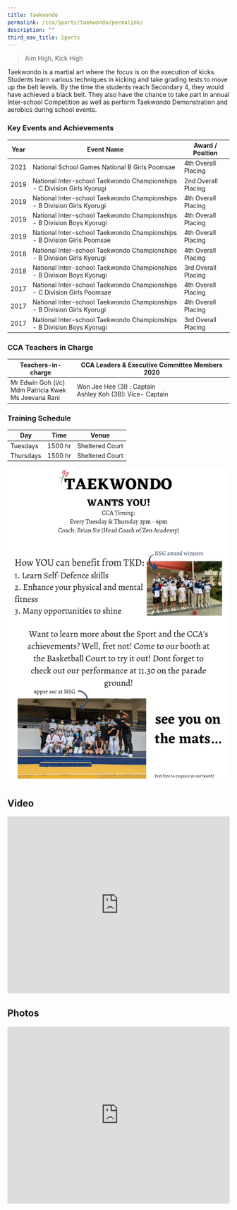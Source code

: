 ```yaml
---
title: Taekwondo
permalink: /cca/Sports/taekwondo/permalink/
description: ""
third_nav_title: Sports
---
```

> Aim High, Kick High


Taekwondo is a martial art where the focus is on the execution of kicks. Students learn various techniques in kicking and take grading tests to move up the belt levels. By the time the students reach Secondary 4, they would have achieved a black belt. They also have the chance to take part in annual Inter-school Competition as well as perform Taekwondo Demonstration and aerobics during school events.

### Key Events and Achievements

| Year | Event Name | Award / Position |
| --- | --- | --- |
| 2021 | National School Games National B Girls Poomsae | 4th Overall Placing |
| 2019 | National Inter-school Taekwondo Championships - C Division Girls Kyorugi | 2nd Overall Placing |
| 2019 | National Inter-school Taekwondo Championships - B Division Girls Kyorugi | 4th Overall Placing |
| 2019 | National Inter-school Taekwondo Championships - B Division Boys Kyorugi | 4th Overall Placing |
| 2019 | National Inter-school Taekwondo Championships - B Division Girls Poomsae | 4th Overall Placing |
| 2018 | National Inter-school Taekwondo Championships - B Division Girls Kyorugi | 4th Overall Placing |
| 2018 | National Inter-school Taekwondo Championships - B Division Boys Kyorugi | 3rd Overall Placing |
| 2017 | National Inter-school Taekwondo Championships - C Division Girls Poomsae | 4th Overall Placing |
| 2017 | National Inter-school Taekwondo Championships - B Division Girls Kyorugi | 4th Overall Placing |
| 2017 | National Inter-school Taekwondo Championships - B Division Boys Kyorugi | 3rd Overall Placing |
### CCA Teachers in Charge


| Teachers-in-charge 	| CCA Leaders &amp; Executive Committee Members 2020 	|
|---	|---	|
| Mr Edwin Goh (i/c)<br>Mdm Patricia Kwek<br>Ms Jeevana Rani 	| Won Jee Hee (3I) : Captain<br>Ashley Koh (3B): Vice- Captain 	|

### Training Schedule

| Day | Time | Venue |
| --- | --- | --- |
| Tuesdays | 1500 hr | Sheltered Court |
| Thursdays | 1500 hr | Sheltered Court |

![](/images/Taekwondo%20wants%20you.jpeg)

Video
-----
<iframe allowfullscreen="" allow="accelerometer; autoplay; clipboard-write; encrypted-media; gyroscope; picture-in-picture" frameborder="0" title="Taekwondo Direct School Admission 2020" src="https://www.youtube.com/embed/SQlv797ilog" height="400" width="100%"></iframe>

Photos
------
<iframe allowfullscreen="true" height="400" width="100%" frameborder="0" src="https://docs.google.com/presentation/d/e/2PACX-1vSvlIuD0QQlfTBm_sbkzn3qp9ofgvkStQqx6W2TyyqMdVAbL_N7Y2n1jJQM6nNWj_bRgECR15X6pEvt/embed?start=false&amp;loop=false&amp;delayms=3000"></iframe>